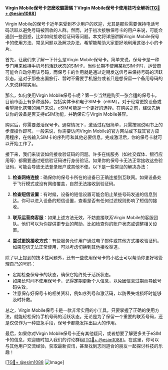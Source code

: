 **Virgin Mobile保号卡怎麽收驗證碼？Virgin Mobile保号卡使用技巧全解析[[TG💪+ @esim1088](https://t.me/s/esim1088)]**

Virgin Mobile的保号卡近年来受到不少用户的欢迎，尤其是那些需要保持电话号码活跃以避免号码被回收的人群。然而，对于初次接触保号卡的用户来说，可能会遇到一些困惑，比如如何接收验证码等问题。本文将详细讲解Virgin Mobile保号卡的使用方法、常见问题以及解决办法，希望能帮助大家更好地利用这张小小的卡片。

首先，让我们来了解一下什么是Virgin Mobile保号卡。简单来说，保号卡是一种专门用来维持手机号码活跃状态的SIM卡。当你长期不使用某张SIM卡时，运营商可能会自动停用该号码，而保号卡的作用就是通过定期发送信号来保持号码的活跃状态。这对于那些出国旅行、暂时不需要手机服务或者只是想保留一个备用号码的人来说非常实用。

那么，如何使用Virgin Mobile保号卡呢？第一步当然是购买一张合适的保号卡。目前市面上有多种选择，包括实体卡和电子SIM卡（eSIM）。对于经常更换设备或希望简化携带的用户来说，eSIM可能是一个更好的选择。在购买之前，建议先确认你的设备是否支持eSIM功能，并确保它与Virgin Mobile兼容。

购买后，你需要激活保号卡。通常情况下，激活过程很简单，只需按照说明书上的步骤操作即可。一般来说，你需要访问Virgin Mobile的官方网站或下载其官方应用程序，在线输入SIM卡的序列号和其他必要信息。完成激活后，你的保号卡就可以开始工作了。

接下来，我们来谈谈如何接收验证码的问题。许多在线服务（如社交媒体、银行应用等）都需要通过短信验证码进行身份验证。如果你的保号卡无法正常接收这些验证码，可能会导致无法登录账户或其他不便。以下是一些常见的解决办法：

1. **检查网络连接**：确保你的保号卡所在的设备已正确连接到互联网。如果设备处于飞行模式或没有网络覆盖，自然无法接收到验证码。

2. **检查短信设置**：有时候，设备的短信设置可能会阻止某些号码发送的信息到达。你可以进入设备的短信设置，查看是否有任何过滤规则影响了短信的接收。

3. **联系运营商客服**：如果上述方法无效，不妨直接联系Virgin Mobile的客服团队。他们可以为你提供更专业的帮助，比如检查你的账户状态或调整相关设置。

4. **尝试更换接收方式**：有些服务允许用户通过电子邮件或其他方式接收验证码。如果短信无法正常使用，可以考虑切换到其他接收渠道。

除了以上提到的技术性问题外，还有一些使用保号卡的小贴士可以帮助你更好地管理自己的号码：

- 定期检查保号卡的状态，确保它始终处于活跃状态。
- 如果长时间不使用保号卡，记得定期更新个人信息，以免因信息过期而导致号码失效。
- 注意保存好保号卡的相关资料，例如序列号和激活码，以防丢失或损坏时能够及时补救。

总之，Virgin Mobile保号卡是一款非常实用的小工具，只要掌握了正确的使用方法，就能轻松保持手机号码的活跃状态。无论是为了保留一个重要的联系号码，还是仅仅作为一种应急手段，保号卡都能发挥出巨大的作用。

最后，如果你对Virgin Mobile保号卡还有其他疑问，或者想要了解更多关于eSIM卡的信息，欢迎随时加入我们的讨论群组[[TG💪+ @esim1088](https://t.me/s/esim1088)]。在这里，你可以与其他用户交流经验，获取最新资讯，甚至找到志同道合的朋友一起探讨科技的乐趣！

[[TG💪+ @esim1088](https://t.me/s/esim1088) ![Image](https://i.postimg.cc/4NQfJmqS/Snipaste-2025-05-13-00-14-12.png)]